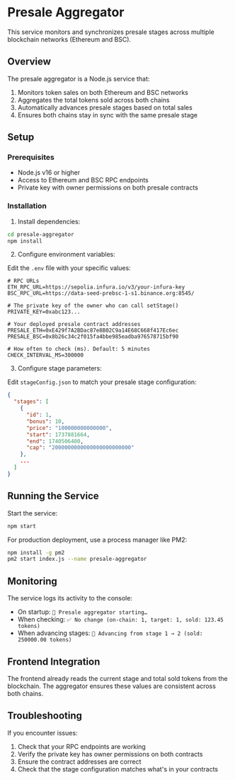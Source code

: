 # Presale Aggregator

This service monitors and synchronizes presale stages across multiple blockchain networks (Ethereum and BSC).

## Overview

The presale aggregator is a Node.js service that:

1. Monitors token sales on both Ethereum and BSC networks
2. Aggregates the total tokens sold across both chains
3. Automatically advances presale stages based on total sales
4. Ensures both chains stay in sync with the same presale stage

## Setup

### Prerequisites

- Node.js v16 or higher
- Access to Ethereum and BSC RPC endpoints
- Private key with owner permissions on both presale contracts

### Installation

1. Install dependencies:

```bash
cd presale-aggregator
npm install
```

2. Configure environment variables:

Edit the `.env` file with your specific values:

```
# RPC URLs
ETH_RPC_URL=https://sepolia.infura.io/v3/your-infura-key
BSC_RPC_URL=https://data-seed-prebsc-1-s1.binance.org:8545/

# The private key of the owner who can call setStage()
PRIVATE_KEY=0xabc123...

# Your deployed presale contract addresses
PRESALE_ETH=0xE429f7A2BDac87e8B02C9a14E68C668f417Ec6ec
PRESALE_BSC=0x8b26c34c2f015fa4bbe985eadba976578715bf90

# How often to check (ms). Default: 5 minutes
CHECK_INTERVAL_MS=300000
```

3. Configure stage parameters:

Edit `stageConfig.json` to match your presale stage configuration:

```json
{
  "stages": [
    {
      "id": 1,
      "bonus": 10,
      "price": "100000000000000",
      "start": 1737881664,
      "end": 1740506400,
      "cap": "2000000000000000000000000"
    },
    ...
  ]
}
```

## Running the Service

Start the service:

```bash
npm start
```

For production deployment, use a process manager like PM2:

```bash
npm install -g pm2
pm2 start index.js --name presale-aggregator
```

## Monitoring

The service logs its activity to the console:

- On startup: `🚀 Presale aggregator starting…`
- When checking: `✅ No change (on-chain: 1, target: 1, sold: 123.45 tokens)`
- When advancing stages: `🔄 Advancing from stage 1 → 2 (sold: 250000.00 tokens)`

## Frontend Integration

The frontend already reads the current stage and total sold tokens from the blockchain. The aggregator ensures these values are consistent across both chains.

## Troubleshooting

If you encounter issues:

1. Check that your RPC endpoints are working
2. Verify the private key has owner permissions on both contracts
3. Ensure the contract addresses are correct
4. Check that the stage configuration matches what's in your contracts